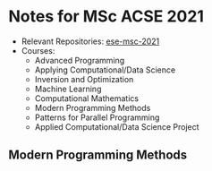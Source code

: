 # Notes for MSc ACSE 2021
- Relevant Repositories: [ese-msc-2021](https://github.com/ese-msc-2021)
- Courses:
  - Advanced Programming
  - Applying Computational/Data Science
  - Inversion and Optimization
  - Machine Learning
  - Computational Mathematics
  - Modern Programming Methods
  - Patterns for Parallel Programming
  - Applied Computational/Data Science Project

## Modern Programming Methods

